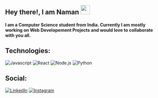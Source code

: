 ## Hey there!, I am Naman <img src="https://raw.githubusercontent.com/MartinHeinz/MartinHeinz/master/wave.gif" width="30px">

#### I am a Computer Science student from India. Currently I am mostly working on Web Developement Projects and would love to collaborate with you all.

## Technologies:

![Javascript](https://img.shields.io/badge/-Javascript-informational?style=flat-square&logo=javascript&logoColor=black&color=f7df1e)
![React](https://img.shields.io/badge/-React-informational?style=flat-square&logo=react&logoColor=61dafb&color=282c34)
![Node.js](https://img.shields.io/badge/-Node.js-informational?style=flat-square&logo=node.js&logoColor=026e0&color=282c34)
![Python](https://img.shields.io/badge/-Python-informational?style=flat-square&logo=python&color=blue&logoColor=black)

## Social:

[![LinkedIn](https://img.shields.io/badge/-LinkedIn-informational?style=flat-square&logo=linkedIn&logoColor=&color=black)](https://www.linkedin.com/in/naman-agarwal-97b207191/)
[![Instagram](https://img.shields.io/badge/-Instagram-informational?style=flat-square&logo=instagram&logoColor=&color=black)](https://www.instagram.com/divine_naman/)

<!--
**divinenaman/divinenaman** is a ✨ _special_ ✨ repository because its `README.md` (this file) appears on your GitHub profile.

Here are some ideas to get you started:

- 🔭 I’m currently working on ...
- 🌱 I’m currently learning ...
- 👯 I’m looking to collaborate on ...
- 🤔 I’m looking for help with ...
- 💬 Ask me about ...
- 📫 How to reach me: ...
- 😄 Pronouns: ...
- ⚡ Fun fact: ...
-->
